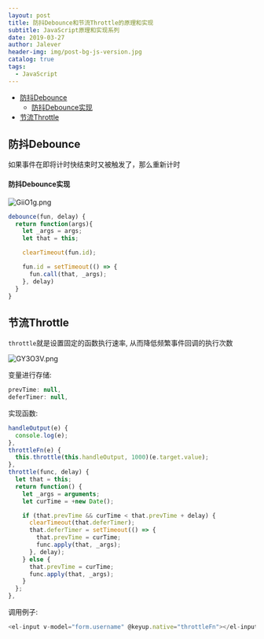 ```yaml
---
layout: post
title: 防抖Debounce和节流Throttle的原理和实现
subtitle: JavaScript原理和实现系列
date: 2019-03-27
author: Jalever
header-img: img/post-bg-js-version.jpg
catalog: true
tags:
  - JavaScript
---
```


- [防抖Debounce](#%e9%98%b2%e6%8a%96debounce)
    - [防抖Debounce实现](#%e9%98%b2%e6%8a%96debounce%e5%ae%9e%e7%8e%b0)
- [节流Throttle](#%e8%8a%82%e6%b5%81throttle)

## 防抖Debounce

如果事件在即将计时快结束时又被触发了，那么重新计时

#### 防抖Debounce实现
![GiiO1g.png](https://s1.ax1x.com/2020/03/27/GiiO1g.png)
```js
debounce(fun, delay) {
  return function(args){
    let _args = args;
    let that = this;

    clearTimeout(fun.id);

    fun.id = setTimeout(() => {
      fun.call(that, _args);
    }, delay)
  }
}
```

## 节流Throttle
`throttle`就是设置固定的函数执行速率, 从而降低频繁事件回调的执行次数

![GY3O3V.png](https://s1.ax1x.com/2020/04/02/GY3O3V.png)

变量进行存储:
```js
prevTime: null,
deferTimer: null,
```

实现函数:
```js
handleOutput(e) {
  console.log(e);
},
throttleFn(e) {
  this.throttle(this.handleOutput, 1000)(e.target.value);
},
throttle(func, delay) {
  let that = this;
  return function() {
    let _args = arguments;
    let curTime = +new Date();

    if (that.prevTime && curTime < that.prevTime + delay) {
      clearTimeout(that.deferTimer);
      that.deferTimer = setTimeout(() => {
        that.prevTime = curTime;
        func.apply(that, _args);
      }, delay);
    } else {
      that.prevTime = curTime;
      func.apply(that, _args);
    }
  };
},
```

调用例子:
```js
<el-input v-model="form.username" @keyup.native="throttleFn"></el-input>
```


